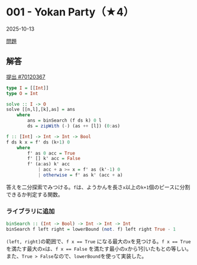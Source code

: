 # 001 - Yokan Party（★4）
2025-10-13

[問題](https://atcoder.jp/contests/typical90/tasks/typical90_a)

## 解答
[提出 #70120367](https://atcoder.jp/contests/typical90/submissions/70120367)

```haskell
type I = [[Int]]
type O = Int

solve :: I -> O
solve [[n,l],[k],as] = ans
    where
        ans = binSearch (f ds k) 0 l
        ds = zipWith (-) (as ++ [l]) (0:as)

f :: [Int] -> Int -> Int -> Bool
f ds k x = f' ds (k+1) 0
    where
        f' as 0 acc = True
        f' [] k' acc = False
        f' (a:as) k' acc
            | acc + a >= x = f' as (k'-1) 0
            | otherwise = f' as k' (acc + a)

```
答えを二分探索でみつける。`f`は、ようかんを長さ`x`以上の`k+1`個のピースに分割できるか判定する関数。

### ライブラリに追加
```haskell
binSearch :: (Int -> Bool) -> Int -> Int -> Int
binSearch f left right = lowerBound (not. f) left right True - 1
```
`(left, right]`の範囲で、`f x == True` になる最大の`x`を見つける。`f x == True` を満たす最大の`x`は、`f x == False` を満たす最小の`x`から1引いたもとの等しい。また、`True > False`なので、`lowerBound`を使って実装した。
